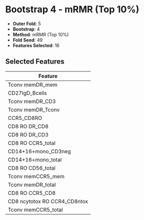# Bootstrap 4 - mRMR (Top 10%)

- **Outer Fold**: 5
- **Bootstrap**: 4
- **Method**: mRMR (Top 10%)
- **Fold Seed**: 49
- **Features Selected**: 16

## Selected Features

| Feature |
|---------|
| Tconv memDR_mem |
| CD27IgD_Bcells |
| Tconv memDR_CD3 |
| Tconv memDR_Tconv |
| CCR5_CD8RO |
| CD8 RO DR_CD8 |
| CD8 RO DR_CD3 |
| CD8 RO CCR5_total |
| CD14+16+mono_CD3neg |
| CD14+16+mono_total |
| CD8 RO CD56_total |
| Tconv memCCR5_mem |
| Tconv memDR_total |
| CD8 RO CCR5_CD8 |
| CD8 ncytotox RO CCR4_CD8ntox |
| Tconv memCCR5_total |
